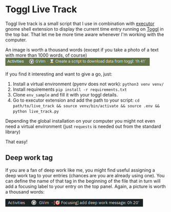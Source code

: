 # Toggl Live Track

Toggl live track is a small script that I use in combination with [executor](https://github.com/raujonas/executor) gnome shell extension to display the current time entry running on [Toggl](https://track.toggl.com/timer) in the top bar. That let me be more time aware whenever I'm working with the computer.

An image is worth a thousand words (except if you take a photo of a text with more than 1000 words, of course)
![img](0415dc7df96de4f19273b8db773ed3d0.png)

If you find it interesting and want to give a go, just:
1. Install a virtual environment (pyenv does not work): `python3 venv venv/`
2. Install requirements `pip install -r requirements.txt`
3. Clone `env_sample` and fill it with your toggl details.
4. Go to executor extension and add the path to your script:
`cd path/to/live_track && source venv/bin/activate && source .env && python live_track.py`

Depending the global installation on your computer you might not even need a virtual environment (just `requests` is needed out from the standard library)

That easy!

## Deep work tag
If you are a fan of deep work like me, you might find useful assigning a deep work tag to your entries (chances are you are already using one). You can define the name of that tag in the beginning of the file that in turn will add a focusing label to your entry on the top panel. Again, a picture is worth a thousand words:

![img](ac5720e1022a76d52e6c631e9be03570.png)
